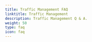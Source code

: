 ```yaml
---
title: Traffic Management FAQ
linktitle: Traffic Management
description: Traffic Management Q & A.
weight: 50
type: faq
icon: faq
---
```

